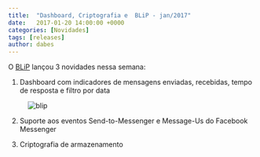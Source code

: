 ```yaml
---
title:  "Dashboard, Criptografia e  BLiP - jan/2017"
date:   2017-01-20 14:00:00 +0000
categories: [Novidades]
tags: [releases]
author: dabes
---
```


O [BLiP](https://blip.ai) lançou 3 novidades nessa semana:

 1. Dashboard com indicadores de mensagens enviadas, recebidas, tempo de resposta e filtro por data

 <figure>
    <img class="alignnone size-full" src="https://s3-sa-east-1.amazonaws.com/i.imgtake.takenet.com.br/i56ak/i56ak.png" alt="blip" />
 </figure>

 2. Suporte aos eventos Send-to-Messenger e Message-Us do Facebook Messenger

 3. Criptografia de armazenamento